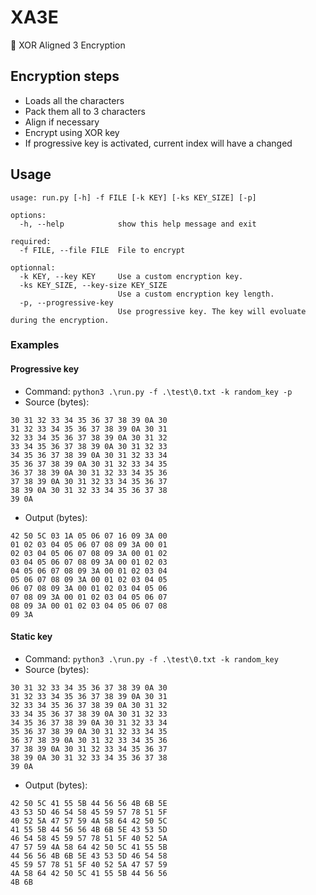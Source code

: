 # XA3E
🦴 XOR Aligned 3 Encryption

## Encryption steps
- Loads all the characters
- Pack them all to 3 characters
- Align if necessary
- Encrypt using XOR key
- If progressive key is activated, current index will have a changed

## Usage
```
usage: run.py [-h] -f FILE [-k KEY] [-ks KEY_SIZE] [-p]

options:
  -h, --help            show this help message and exit

required:
  -f FILE, --file FILE  File to encrypt

optionnal:
  -k KEY, --key KEY     Use a custom encryption key.
  -ks KEY_SIZE, --key-size KEY_SIZE
                        Use a custom encryption key length.
  -p, --progressive-key
                        Use progressive key. The key will evoluate during the encryption.
```

### Examples
#### Progressive key
- Command: `python3 .\run.py -f .\test\0.txt -k random_key -p`
- Source (bytes):
```HEX
30 31 32 33 34 35 36 37 38 39 0A 30
31 32 33 34 35 36 37 38 39 0A 30 31
32 33 34 35 36 37 38 39 0A 30 31 32
33 34 35 36 37 38 39 0A 30 31 32 33
34 35 36 37 38 39 0A 30 31 32 33 34
35 36 37 38 39 0A 30 31 32 33 34 35
36 37 38 39 0A 30 31 32 33 34 35 36
37 38 39 0A 30 31 32 33 34 35 36 37
38 39 0A 30 31 32 33 34 35 36 37 38
39 0A
```
- Output (bytes):
```HEX
42 50 5C 03 1A 05 06 07 16 09 3A 00
01 02 03 04 05 06 07 08 09 3A 00 01
02 03 04 05 06 07 08 09 3A 00 01 02
03 04 05 06 07 08 09 3A 00 01 02 03
04 05 06 07 08 09 3A 00 01 02 03 04
05 06 07 08 09 3A 00 01 02 03 04 05
06 07 08 09 3A 00 01 02 03 04 05 06
07 08 09 3A 00 01 02 03 04 05 06 07
08 09 3A 00 01 02 03 04 05 06 07 08
09 3A
```

#### Static key
- Command: `python3 .\run.py -f .\test\0.txt -k random_key`
- Source (bytes):
```HEX
30 31 32 33 34 35 36 37 38 39 0A 30
31 32 33 34 35 36 37 38 39 0A 30 31
32 33 34 35 36 37 38 39 0A 30 31 32
33 34 35 36 37 38 39 0A 30 31 32 33
34 35 36 37 38 39 0A 30 31 32 33 34
35 36 37 38 39 0A 30 31 32 33 34 35
36 37 38 39 0A 30 31 32 33 34 35 36
37 38 39 0A 30 31 32 33 34 35 36 37
38 39 0A 30 31 32 33 34 35 36 37 38
39 0A
```
- Output (bytes):
```HEX
42 50 5C 41 55 5B 44 56 56 4B 6B 5E
43 53 5D 46 54 58 45 59 57 78 51 5F
40 52 5A 47 57 59 4A 58 64 42 50 5C
41 55 5B 44 56 56 4B 6B 5E 43 53 5D
46 54 58 45 59 57 78 51 5F 40 52 5A
47 57 59 4A 58 64 42 50 5C 41 55 5B
44 56 56 4B 6B 5E 43 53 5D 46 54 58
45 59 57 78 51 5F 40 52 5A 47 57 59
4A 58 64 42 50 5C 41 55 5B 44 56 56
4B 6B
```
